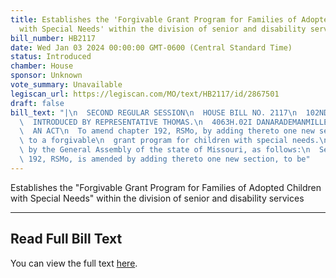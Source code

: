 ```yaml
---
title: Establishes the 'Forgivable Grant Program for Families of Adopted Children
  with Special Needs' within the division of senior and disability services
bill_number: HB2117
date: Wed Jan 03 2024 00:00:00 GMT-0600 (Central Standard Time)
status: Introduced
chamber: House
sponsor: Unknown
vote_summary: Unavailable
legiscan_url: https://legiscan.com/MO/text/HB2117/id/2867501
draft: false
bill_text: "|\n  SECOND REGULAR SESSION\n  HOUSE BILL NO. 2117\n  102ND GENERAL ASSEMBLY\n\
  \  INTRODUCED BY REPRESENTATIVE THOMAS.\n  4063H.02I DANARADEMANMILLER,ChiefClerk\n\
  \  AN ACT\n  To amend chapter 192, RSMo, by adding thereto one new section relating\
  \ to a forgivable\n  grant program for children with special needs.\n  Be it enacted\
  \ by the General Assembly of the state of Missouri, as follows:\n  Section A. Chapter\
  \ 192, RSMo, is amended by adding thereto one new section, to be"
---
```

Establishes the "Forgivable Grant Program for Families of Adopted Children with Special Needs" within the division of senior and disability services

---

## Read Full Bill Text

You can view the full text [here](https://legiscan.com/MO/text/HB2117/id/2867501).
